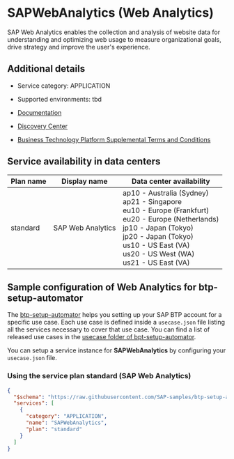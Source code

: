 # SAPWebAnalytics (Web Analytics)

SAP Web Analytics enables the collection and analysis of website data for understanding and optimizing web usage to measure organizational goals, drive strategy and improve the user's experience.

## Additional details
- Service category: APPLICATION
- Supported environments: tbd

- [Documentation](https://help.sap.com/viewer/product/SAP_WEB_ANALYTICS/1.0/en-US)
- [Discovery Center](https://discovery-center.cloud.sap/serviceCatalog/web-analytics)
- [Business Technology Platform Supplemental Terms and Conditions](https://www.sap.com/about/trust-center/agreements/cloud/cloud-services.html?tag=language:english&search=Supplement%20Business%20Technology%20Platform&sort=latest_desc)

## Service availability in data centers

| Plan name | Display name | Data center availability  |
|------|----------------|---------------------------|
|  standard  |  SAP Web Analytics  | ap10 - Australia (Sydney)<br> ap21 - Singapore<br> eu10 - Europe (Frankfurt)<br> eu20 - Europe (Netherlands)<br> jp10 - Japan (Tokyo)<br> jp20 - Japan (Tokyo)<br> us10 - US East (VA)<br> us20 - US West (WA)<br> us21 - US East (VA)  |

## Sample configuration of **Web Analytics** for btp-setup-automator

The [btp-setup-automator](https://github.com/SAP-samples/btp-setup-automator) helps you setting up your SAP BTP account for a specific use case. Each use case is defined inside a `usecase.json` file listing all the services necessary to cover that use case. You can find a list of released use cases in the [usecase folder of bpt-setup-automator](https://github.com/SAP-samples/btp-setup-automator/tree/main/usecases).

You can setup a service instance for **SAPWebAnalytics** by configuring your `usecase.json` file.

### Using the service plan **standard** (SAP Web Analytics)

```json
{
  "$schema": "https://raw.githubusercontent.com/SAP-samples/btp-setup-automator/main/libs/btpsa-usecase.json",
  "services": [
    {
      "category": "APPLICATION",
      "name": "SAPWebAnalytics",
      "plan": "standard"
    }
  ]
}
```

